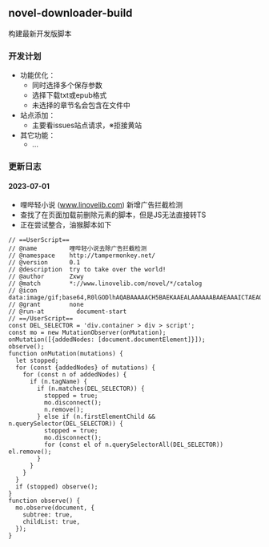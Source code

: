 ## novel-downloader-build
构建最新开发版脚本

### 开发计划
+ 功能优化：
  - 同时选择多个保存参数
  - 选择下载txt或epub格式
  - 未选择的章节名会包含在文件中
+ 站点添加：
  - 主要看issues站点请求，※拒接黄站
+ 其它功能：
  - ...

### 更新日志
#### 2023-07-01
+ 哩哔轻小说 (www.linovelib.com) 新增广告拦截检测
+ 查找了在页面加载前删除元素的脚本，但是JS无法直接转TS
+ 正在尝试整合，油猴脚本如下
```
// ==UserScript==
// @name         哩哔轻小说去除广告拦截检测
// @namespace    http://tampermonkey.net/
// @version      0.1
// @description  try to take over the world!
// @author       Zxwy
// @match        *://www.linovelib.com/novel/*/catalog
// @icon         data:image/gif;base64,R0lGODlhAQABAAAAACH5BAEKAAEALAAAAAABAAEAAAICTAEAOw==
// @grant        none
// @run-at         document-start
// ==/UserScript==
const DEL_SELECTOR = 'div.container > div > script';
const mo = new MutationObserver(onMutation);
onMutation([{addedNodes: [document.documentElement]}]);
observe();
function onMutation(mutations) {
  let stopped;
  for (const {addedNodes} of mutations) {
    for (const n of addedNodes) {
      if (n.tagName) {
        if (n.matches(DEL_SELECTOR)) {
          stopped = true;
          mo.disconnect();
          n.remove();
        } else if (n.firstElementChild && n.querySelector(DEL_SELECTOR)) {
          stopped = true;
          mo.disconnect();
          for (const el of n.querySelectorAll(DEL_SELECTOR)) el.remove();
        }
      }
    }
  }
  if (stopped) observe();
}
function observe() {
  mo.observe(document, {
    subtree: true,
    childList: true,
  });
}

```
